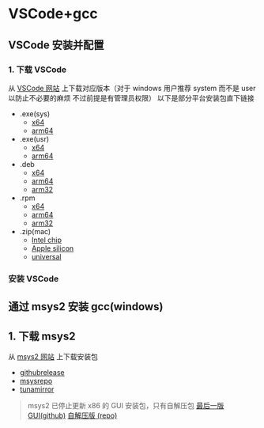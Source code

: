 # VSCode+gcc

## VSCode 安装并配置

### 1. 下载 VSCode

从 [VSCode 网站](https://code.visualstudio.com) 上下载对应版本（对于 windows 用户推荐 system 而不是 user 以防止不必要的麻烦 不过前提是有管理员权限）
以下是部分平台安装包直下链接

- .exe(sys)
  - [x64](https://code.visualstudio.com/sha/download?build=stable&os=win32-x64)
  - [arm64](https://code.visualstudio.com/sha/download?build=stable&os=win32-arm64)
- .exe(usr)
  - [x64](https://code.visualstudio.com/sha/download?build=stable&os=win32-x64-user)
  - [arm64](https://code.visualstudio.com/sha/download?build=stable&os=win32-arm64-user)
- .deb
  - [x64](https://code.visualstudio.com/sha/download?build=stable&os=linux-deb-x64)
  - [arm64](https://code.visualstudio.com/sha/download?build=stable&os=linux-deb-arm64)
  - [arm32](https://code.visualstudio.com/sha/download?build=stable&os=linux-deb-armhf)
- .rpm
  - [x64](https://code.visualstudio.com/sha/download?build=stable&os=linux-rpm-x64)
  - [arm64](https://code.visualstudio.com/sha/download?build=stable&os=linux-rpm-arm64)
  - [arm32](https://code.visualstudio.com/sha/download?build=stable&os=linux-rpm-armhf)
- .zip(mac)
  - [Intel chip](https://code.visualstudio.com/sha/download?build=stable&os=darwin)
  - [Apple silicon](https://code.visualstudio.com/sha/download?build=stable&os=darwin-arm64)
  - [universal](https://code.visualstudio.com/sha/download?build=stable&os=darwin-universal)

### 安装 VSCode

## 通过 msys2 安装 gcc(windows)

## 1. 下载 msys2

从 [msys2 网站](https://www.msys2.org) 上下载安装包

- [githubrelease](https://github.com/msys2/msys2-installer/releases/download/nightly-x86_64/msys2-x86_64-latest.exe)
- [msysrepo](https://repo.msys2.org/distrib/msys2-x86_64-latest.exe)
- [tunamirror](https://mirrors.tuna.tsinghua.edu.cn/msys2/distrib/msys2-x86_64-latest.exe)

> msys2 已停止更新 x86 的 GUI 安装包，只有自解压包
> [最后一版 GUI(github)](https://github.com/msys2/msys2-installer/releases/download/nightly-i686/msys2-i686-20210705.exe) [自解压版 (repo)](https://repo.msys2.org/distrib/msys2-i686-latest.sfx.exe)

